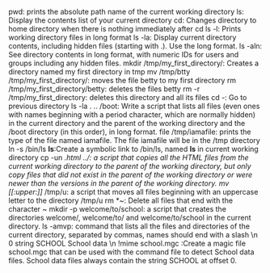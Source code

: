 pwd: prints the absolute path name of the current working directory
ls: Display the contents list of your current directory
cd: Changes directory to home directory when there is nothing immediately after cd
ls -l: Prints working directory files in long format
ls -la: Display current directory contents, including hidden files (starting with .). Use the long format.
ls -aln: See directory contents in long format, with numeric IDs for users and groups including any hidden files.
mkdir /tmp/my_first_directory/: Creates a directory named my first directory in tmp
mv /tmp/btty /tmp/my_first_directory/: moves the file betty to my first directory
rm /tmp/my_first_directory/betty: deletes the files betty
rm -r /tmp/my_first_directory: deletes this directory and all its files
cd -: Go to previous directory
ls -la . .. /boot: Write a script that lists all files (even ones with names beginning with a period character, which are normally hidden) in the current directory and the parent of the working directory and the /boot directory (in this order), in long format.
file /tmp/iamafile:  prints the type of the file named iamafile. The file iamafile will be in the /tmp directory
ln -s /bin/ls __ls__:Create a symbolic link to /bin/ls, named __ls__ in current working directory
cp -un *.html ../: a script that copies all the HTML files from the current working directory to the parent of the working directory, but only copy files that did not exist in the parent of the working directory or were newer than the versions in the parent of the working directory.
mv [[:upper:]]* /tmp/u:  a script that moves all files beginning with an uppercase letter to the directory /tmp/u
rm *~: Delete all files that end with the character ~
mkdir -p welcome/to/school: a script that creates the directories welcome/, welcome/to/ and welcome/to/school in the current directory.
ls -amvp: command that lists all the files and directories of the current directory, separated by commas, names should end with a slash \n
0 string SCHOOL School data \n
!mime school.mgc :Create a magic file school.mgc that can be used with the command file to detect School data files. School data files always contain the string SCHOOL at offset 0.
